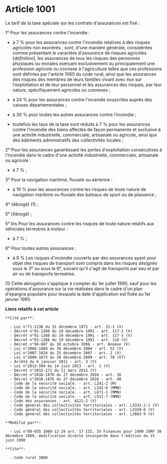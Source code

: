 # Article 1001

Le tarif de la taxe spéciale sur les contrats d'assurances est fixé :

1° Pour les assurances contre l'incendie :

- à 7 % pour les assurances contre l'incendie relatives à des risques agricoles non exonérés ; sont, d'une manière générale,
considérées comme présentant le caractère d'assurance de risques agricoles [*définition*], les assurances de tous les risques
des personnes physiques ou morales exerçant exclusivement ou principalement une profession agricole ou connexe à
l'agriculture telles que ces professions sont définies par l'article 1060 du code rural, ainsi que les assurances des risques
des membres de leurs familles vivant avec eux sur l'exploitation et de leur personnel et les assurances des risques, par leur
nature, spécifiquement agricoles ou connexes ;

- à 24 % pour les assurances contre l'incendie souscrites auprès des caisses départementales ;

- à 30 % pour toutes les autres assurances contre l'incendie ;

- toutefois les taux de la taxe sont réduits à 7 % pour les assurances contre l'incendie des biens affectés de façon
permanente et exclusive à une activité industrielle, commerciale, artisanale ou agricole, ainsi que des bâtiments
administratifs des collectivités locales ;

2° Pour les assurances garantissant les pertes d'exploitation consécutives à l'incendie dans le cadre d'une activité
industrielle, commerciale, artisanale ou agricole :

- à 7 % ;

3° Pour la navigation maritime, fluviale ou aérienne :

- à 19 % pour les assurances contre les risques de toute nature de navigation maritime ou fluviale des bateaux de sport ou de
plaisance ;

4° (Abrogé) (1) ;

5° (Abrogé) ;

5° bis Pour les assurances contre les risques de toute nature relatifs aux véhicules terrestres à moteur :

- à 7 % ;

6° Pour toutes autres assurances :

- à 9 %    Les risques d'incendie couverts par des assurances ayant pour objet des risques de transport sont compris dans les
risques désignés sous le 3° ou sous le 6°, suivant qu'il s'agit de transports par eau et par air ou de transports terrestres.

(1) Cette abrogation s'applique à compter du 1er juillet 1990, sauf pour les opérations d'assurance sur la vie réalisées dans
le cadre d'un plan d'épargne populaire pour lesquels la date d'application est fixée au 1er janvier 1990.

**Liens relatifs à cet article**

	**Cité par**:

	  - Loi n°71-1130 du 31 décembre 1971 - art. 21-1 (V)
	  - Décret n°91-1266 du 19 décembre 1991 - art. 117-1 (V)
	  - Décret n°91-1266 du 19 décembre 1991 - art. 117-3 (V)
	  - Décret n°91-1266 du 19 décembre 1991 - art. 118 (V)
	  - Décret n°96-887 du 10 octobre 1996 - art. Annexe (V)
	  - Loi n°2004-1484 du 30 décembre 2004 - art. 52 (V)
	  - Loi n°2007-1824 du 25 décembre 2007 - art. 2 (V)
	  - Loi n°2009-1673 du 30 décembre 2009 - art. 78 (VT)
	  - Arrêté du 6 janvier 2011 - art. 3 (V)
	  - Loi n°2013-504 du 14 juin 2013 - art. 1 (V)
	  - Décret n°2015-271 du 11 mars 2015 (V)
	  - Décret n°2016-1876 du 27 décembre 2016 - art. 16
	  - Décret n°2016-1876 du 27 décembre 2016 - art. 48
	  - Code de la sécurité sociale. - art. L241-2 (M)
	  - Code de la sécurité sociale. - art. L241-6 (MMN)
	  - Code de la sécurité sociale. - art. L871-1 (MMN)
	  - Code de la sécurité sociale. - art. L911-7 (MMN)
	  - Code des assurances - art. A121-2 (V)
	  - Code général des collectivités territoriales - art. L3332-2-1 (V)
	  - Code général des collectivités territoriales - art. L3334-6 (V)
	  - Code général des collectivités territoriales - art. L3663-9 (V)

	**Modifié par**:

	  - Loi n°89-935 1989-12-29 art. 17 III, IV Finances pour 1990 JORF 30 décembre 1989, modification directe incorporée dans l'édition du 15 juin 1990

	**Cite**:

	  - Code rural 1060
